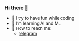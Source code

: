 ### Hi there 👋

- 🌱 I try to have fun while coding
- 🌱 I’m learning AI and ML
- 🌱 How to reach me:
  - [telegram](t.me/M_Frank_H)
<!--
**MohammadHAbbaspour/MohammadHAbbaspour** is a ✨ _special_ ✨ repository because its `README.md` (this file) appears on your GitHub profile.

Here are some ideas to get you started:

- 🔭 I’m currently working on ...
- 🌱 I’m currently learning ...
- 👯 I’m looking to collaborate on ...
- 🤔 I’m looking for help with ...
- 💬 Ask me about ...
- 📫 How to reach me: ...
- 😄 Pronouns: ...
- ⚡ Fun fact: ...
-->

